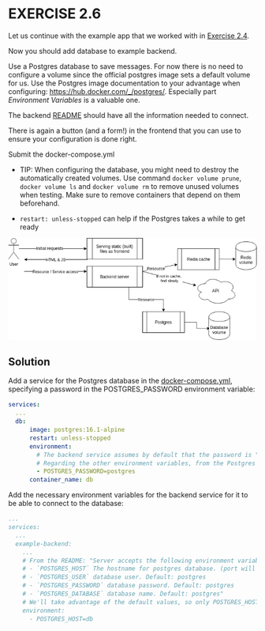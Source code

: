 # EXERCISE 2.6

Let us continue with the example app that we worked with in [Exercise 2.4](../exercise-02-04-docker-compose-redis/).

Now you should add database to example backend.

Use a Postgres database to save messages. For now there is no need to configure a volume since the official postgres image sets a default volume for us. Use the Postgres image documentation to your advantage when configuring: https://hub.docker.com/_/postgres/. Especially part *Environment Variables* is a valuable one.

The backend [README](example-backend/README.md) should have all the information needed to connect.

There is again a button (and a form!) in the frontend that you can use to ensure your configuration is done right.

Submit the docker-compose.yml

- TIP: When configuring the database, you might need to destroy the automatically created volumes. Use command `docker volume prune`, `docker volume ls` and `docker volume rm` to remove unused volumes when testing. Make sure to remove containers that depend on them beforehand.

- `restart: unless-stopped` can help if the Postgres takes a while to get ready

![Backend, frontend, redis and a database](images/image.png)

## Solution

Add a service for the Postgres database in the [docker-compose.yml](docker-compose.yml), specifying a password in the POSTGRES_PASSWORD environment variable:

```yml
services:
  ...
  db:
      image: postgres:16.1-alpine
      restart: unless-stopped
      environment:
        # The backend service assumes by default that the password is "postgres", so we'll use it here.
        # Regarding the other environment variables, from the Postgres image documentation (https://hub.docker.com/_/postgres/) it is mentioned that the POSTGRES_USER (user) defaults to "postgres", and that the POSTGRES_DB (default database name), if not specified, uses the value of POSTGRES_USER.
        - POSTGRES_PASSWORD=postgres
      container_name: db
```

Add the necessary environment variables for the backend service for it to be able to connect to the database:

```yml
...
services:
  ...
  example-backend:
    ...
    # From the README: "Server accepts the following environment variables:
    # - `POSTGRES_HOST` The hostname for postgres database. (port will default to 5432 the default for Postgres)
    # - `POSTGRES_USER` database user. Default: postgres
    # - `POSTGRES_PASSWORD` database password. Default: postgres
    # - `POSTGRES_DATABASE` database name. Default: postgres"
    # We'll take advantage of the default values, so only POSTGRES_HOST needs to be set.
    environment:
      - POSTGRES_HOST=db

```
